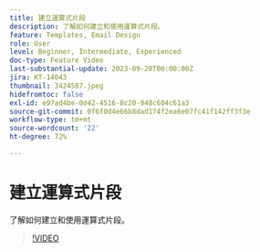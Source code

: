 ```yaml
---
title: 建立運算式片段
description: 了解如何建立和使用運算式片段。
feature: Templates, Email Design
role: User
level: Beginner, Intermediate, Experienced
doc-type: Feature Video
last-substantial-update: 2023-09-28T00:00:00Z
jira: KT-14043
thumbnail: 3424587.jpeg
hidefromtoc: false
exl-id: e97ad4be-0d42-4516-8c20-948c604c61a3
source-git-commit: 0f6f0d4e66b8dad174f2ea6e07fc41f142ff3f3e
workflow-type: tm+mt
source-wordcount: '22'
ht-degree: 72%

---
```


# 建立運算式片段

了解如何建立和使用運算式片段。

>[!VIDEO](https://video.tv.adobe.com/v/3424587/?learn=on)
